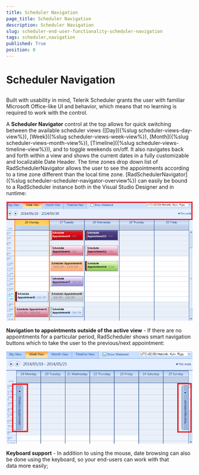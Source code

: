 ```yaml
---
title: Scheduler Navigation
page_title: Scheduler Navigation
description: Scheduler Navigation
slug: scheduler-end-user-functionality-scheduler-navigation
tags: scheduler,navigation
published: True
position: 0
---
```


# Scheduler Navigation



## 

Built with usability in mind, Telerik Scheduler grants the user with familiar Microsoft Office-like UI and behavior,
        which means that no learning is required to work with the control.

A __Scheduler Navigator__ control at the top allows for quick switching between the available
        scheduler views ([Day]({%slug scheduler-views-day-view%}),
        [Week]({%slug scheduler-views-week-view%}),
        [Month]({%slug scheduler-views-month-view%}),
        [Timeline]({%slug scheduler-views-timeline-view%})),
          and to toggle weekends on/off. It also navigates back and forth within a view and shows the current dates in a fully
          customizable and localizable Date Header. The time zones drop down list of RadSchedulerNavigator allows the user to see the
          appointments according to a time zone different than the local time zone.
          [RadSchedulerNavigator]({%slug scheduler-scheduler-navigator-overview%}) can easily
        be bound to a RadScheduler instance both in the Visual Studio Designer and in runtime:

![scheduler-end-user-functionality-scheduler-navigation 001](images/scheduler-end-user-functionality-scheduler-navigation001.png)



__Navigation to appointments outside of the active view__ - If there are no appointments for a particular period, RadScheduler shows smart navigation buttons which to take the user to the previous/next appointment:

![scheduler-end-user-functionality-scheduler-navigation 002](images/scheduler-end-user-functionality-scheduler-navigation002.png)



__Keyboard support__ - In addition to using the mouse, date browsing can also be done using the keyboard, so your end-users can work with that data more easily; 
